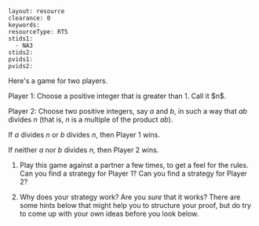 ````
layout: resource
clearance: 0
keywords:
resourceType: RT5
stids1:
  - NA3
stids2:
pvids1:
pvids2:

````

Here's a game for two players.

<div class="well">
Player 1: Choose a positive integer that is greater than 1.  Call it $n$.

Player 2: Choose two positive integers, say $a$ and $b$, in such a way that $ab$ divides $n$ (that is, $n$ is a multiple of the product $ab$).

If $a$ divides $n$ or $b$ divides $n$, then Player 1 wins.

If neither $a$ nor $b$ divides $n$, then Player 2 wins.
</div>

1.  Play this game against a partner a few times, to get a feel for the rules.  Can you find a strategy for Player 1?  Can you find a strategy for Player 2?

2.  Why does your strategy work?  Are you _sure_ that it works?  There are some hints below that might help you to structure your proof, but do try to come up with your own ideas before you look below.
